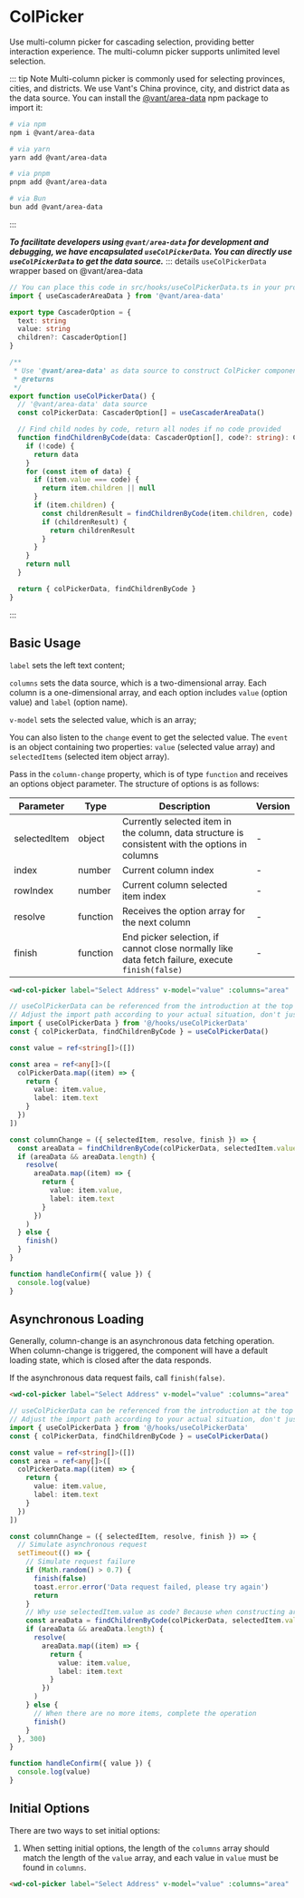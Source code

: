 # ColPicker

Use multi-column picker for cascading selection, providing better interaction experience. The multi-column picker supports unlimited level selection.

::: tip Note
Multi-column picker is commonly used for selecting provinces, cities, and districts. We use Vant's China province, city, and district data as the data source. You can install the [@vant/area-data](https://github.com/youzan/vant/tree/main/packages/vant-area-data) npm package to import it:

```bash
# via npm
npm i @vant/area-data

# via yarn
yarn add @vant/area-data

# via pnpm
pnpm add @vant/area-data

# via Bun
bun add @vant/area-data
```

:::

**_To facilitate developers using `@vant/area-data` for development and debugging, we have encapsulated `useColPickerData`. You can directly use `useColPickerData` to get the data source._**
::: details `useColPickerData` wrapper based on @vant/area-data

```typescript
// You can place this code in src/hooks/useColPickerData.ts in your project
import { useCascaderAreaData } from '@vant/area-data'

export type CascaderOption = {
  text: string
  value: string
  children?: CascaderOption[]
}

/**
 * Use '@vant/area-data' as data source to construct ColPicker component data
 * @returns
 */
export function useColPickerData() {
  // '@vant/area-data' data source
  const colPickerData: CascaderOption[] = useCascaderAreaData()

  // Find child nodes by code, return all nodes if no code provided
  function findChildrenByCode(data: CascaderOption[], code?: string): CascaderOption[] | null {
    if (!code) {
      return data
    }
    for (const item of data) {
      if (item.value === code) {
        return item.children || null
      }
      if (item.children) {
        const childrenResult = findChildrenByCode(item.children, code)
        if (childrenResult) {
          return childrenResult
        }
      }
    }
    return null
  }

  return { colPickerData, findChildrenByCode }
}
```

:::

## Basic Usage

`label` sets the left text content;

`columns` sets the data source, which is a two-dimensional array. Each column is a one-dimensional array, and each option includes `value` (option value) and `label` (option name).

`v-model` sets the selected value, which is an array;

You can also listen to the `change` event to get the selected value. The `event` is an object containing two properties: `value` (selected value array) and `selectedItems` (selected item object array).

Pass in the `column-change` property, which is of type `function` and receives an options object parameter. The structure of options is as follows:

| Parameter | Type | Description | Version |
| --------- | ---- | ----------- | ------- |
| selectedItem | object | Currently selected item in the column, data structure is consistent with the options in columns | - |
| index | number | Current column index | - |
| rowIndex | number | Current column selected item index | - |
| resolve | function | Receives the option array for the next column | - |
| finish | function | End picker selection, if cannot close normally like data fetch failure, execute `finish(false)` | - |

```html
<wd-col-picker label="Select Address" v-model="value" :columns="area" :column-change="columnChange" @confirm="handleConfirm"></wd-col-picker>
```

```typescript
// useColPickerData can be referenced from the introduction at the top of this section
// Adjust the import path according to your actual situation, don't just copy and paste
import { useColPickerData } from '@/hooks/useColPickerData'
const { colPickerData, findChildrenByCode } = useColPickerData()

const value = ref<string[]>([])

const area = ref<any[]>([
  colPickerData.map((item) => {
    return {
      value: item.value,
      label: item.text
    }
  })
])

const columnChange = ({ selectedItem, resolve, finish }) => {
  const areaData = findChildrenByCode(colPickerData, selectedItem.value)
  if (areaData && areaData.length) {
    resolve(
      areaData.map((item) => {
        return {
          value: item.value,
          label: item.text
        }
      })
    )
  } else {
    finish()
  }
}

function handleConfirm({ value }) {
  console.log(value)
}
```

## Asynchronous Loading

Generally, column-change is an asynchronous data fetching operation. When column-change is triggered, the component will have a default loading state, which is closed after the data responds.

If the asynchronous data request fails, call `finish(false)`.

```html
<wd-col-picker label="Select Address" v-model="value" :columns="area" :column-change="columnChange" @confirm="handleConfirm"></wd-col-picker>
```

```typescript
// useColPickerData can be referenced from the introduction at the top of this section
// Adjust the import path according to your actual situation, don't just copy and paste
import { useColPickerData } from '@/hooks/useColPickerData'
const { colPickerData, findChildrenByCode } = useColPickerData()

const value = ref<string[]>([])
const area = ref<any[]>([
  colPickerData.map((item) => {
    return {
      value: item.value,
      label: item.text
    }
  })
])

const columnChange = ({ selectedItem, resolve, finish }) => {
  // Simulate asynchronous request
  setTimeout(() => {
    // Simulate request failure
    if (Math.random() > 0.7) {
      finish(false)
      toast.error.error('Data request failed, please try again')
      return
    }
    // Why use selectedItem.value as code? Because when constructing area, we put the identifier in the value field, similarly you can change it to other fields as long as they correspond to area's fields
    const areaData = findChildrenByCode(colPickerData, selectedItem.value)
    if (areaData && areaData.length) {
      resolve(
        areaData.map((item) => {
          return {
            value: item.value,
            label: item.text
          }
        })
      )
    } else {
      // When there are no more items, complete the operation
      finish()
    }
  }, 300)
}

function handleConfirm({ value }) {
  console.log(value)
}
```

## Initial Options

There are two ways to set initial options:

1) When setting initial options, the length of the `columns` array should match the length of the `value` array, and each value in `value` must be found in `columns`.

```html
<wd-col-picker label="Select Address" v-model="value" :columns="area" :column-change="columnChange"></wd-col-picker>
```